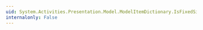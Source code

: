 ```yaml
---
uid: System.Activities.Presentation.Model.ModelItemDictionary.IsFixedSize
internalonly: False
---
```

